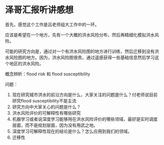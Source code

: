 # 泽哥汇报听讲感想

首先，感觉这个工作是吕老师组大工作中的一环。

应该是希望在一个地方，先有一个大概的洪水风险分布，然后再精细化模拟洪水风险。

可能的研究方向是，通过对一个有洪水风险图的地方进行训练，然后迁移到没有洪水风险图的地方。因为，洪水风险图很贵。通过遥感获得一些基础信息然后学习这个地区的洪水风险。

概念辨析：flood risk 和 flood susceptibility

问题：

1. 现在研究城市洪水的前沿方向是什么，大家关注的问题是什么？付老师说目前研究flood susceptibility不是主流
2. 研究方向中大家关心的问题是什么？
3. 洪水风险评价的可解释性有哪些研究
4. 机器学习或者说深度学习能够用在洪水风险评价的哪些领域，最好是实时调度层面，而不是规划层面，因为没有用武之地。
5. 深度学习可解释性现在的结论是什么？怎么应用到我们的领域。
6. 迁移性